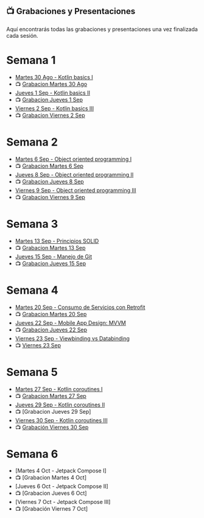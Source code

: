 ## 📺 Grabaciones y Presentaciones
Aquí encontrarás todas las grabaciones y presentaciones una vez finalizada cada sesión.

# Semana 1
- [Martes 30 Ago - Kotlin basics I](https://drive.google.com/file/d/1-UXAOqdHNJYyd6G69zTV43afh0Af7nTk/view?usp=sharing)
- 📺 [Grabacion Martes 30 Ago](https://drive.google.com/file/d/1x75tj-x48AgSRSu267FwMgBNDjje6oO2/view?usp=sharing)
- [Jueves 1 Sep - Kotlin basics II](https://drive.google.com/file/d/1kkBdHg_pdvbl1xGZICoqzIseW8OvDVQE/view?usp=sharing)
- 📺 [Grabacion Jueves 1 Sep](https://drive.google.com/file/d/1c4iBUGczuTlr_85_2QWgmBIc9-FQajgF/view?usp=sharing)
- [Viernes 2 Sep - Kotlin basics III](https://drive.google.com/file/d/1skVCgZsXA_PzUTARKmYQb4BWXr3eOmkt/view?usp=sharing)
- 📺 [Grabacion Viernes 2 Sep](https://drive.google.com/file/d/1ZG_mqpjHtqwXp7F7eSyqOUuNus_wnHsQ/view?usp=sharing)

# Semana 2
- [Martes 6 Sep - Object oriented programming I](https://drive.google.com/file/d/1h4O5OFY363GgJ579aUh7BlCyydGthq-u/view?usp=sharing)
- 📺 [Grabacion Martes 6 Sep](https://drive.google.com/file/d/1uvG4RpTg23q-UFmR7BACmHoAujVGTPYO/view?usp=sharing)
- [Jueves 8 Sep - Object oriented programming II](https://drive.google.com/file/d/1OGRK2SJ-IOJPiLRcuyybA3lKoSquqQdC/view?usp=sharing)
- 📺 [Grabacion Jueves 8 Sep](https://drive.google.com/file/d/1-UO-eam0h_Ee2dJN-OB0DvLoFDUly63W/view?usp=sharing)
- [Viernes 9 Sep - Object oriented programming III](https://drive.google.com/file/d/1j-zhLdXNegl7UyqnwQW0yQyY3mQl538q/view?usp=sharing)
- 📺 [Grabacion Viernes 9 Sep](https://drive.google.com/file/d/1ferZs8k4vTJIz8Kox0j1QAD1Lq2UKCfa/view?usp=sharing)

# Semana 3
- [Martes 13 Sep - Principios SOLID](https://drive.google.com/file/d/1r00FQfWRpD3Tns26tVZAAS9OW9Tx6GLY/view?usp=sharing)
- 📺 [Grabacion Martes 13 Sep](https://drive.google.com/file/d/1wboPIxxtArmWX945IUKTzdbQflL_ZIof/view?usp=sharing)
- [Jueves 15 Sep - Manejo de Git](https://drive.google.com/file/d/1v3RX8ONeaVB2seouMqJuQhvh6dAOn_1U/view?usp=sharing)
- 📺 [Grabacion Jueves 15 Sep](https://drive.google.com/file/d/1DKXZfCAUftPHGTE58IaDJPCInVLN85Un/view?usp=sharing)


# Semana 4
- [Martes 20 Sep - Consumo de Servicios con Retrofit](https://drive.google.com/file/d/1BAys0cdofwmBocXCda85x3NaLgYpURLV/view?usp=sharing)
- 📺 [Grabacion Martes 20 Sep](https://drive.google.com/file/d/1P63tM6VQAPC4FAQRJlt6jlNIdhJ2Sgzu/view?usp=sharing)
- [Jueves 22 Sep - Mobile App Design: MVVM](https://drive.google.com/file/d/1V1dEJkYqrR6W-wN3fNFQnMiRffv4Ch5r/view?usp=sharing)
- 📺 [Grabacion Jueves 22 Sep](https://drive.google.com/file/d/13xCp-pJRmbf4S-ve1gEpmCfDDsLn8Ops/view?usp=sharing)
- [Viernes 23 Sep - Viewbinding vs Databinding](https://drive.google.com/file/d/1mGzv4TEcZkFtrW-dc19p2vgXdb9ZiTa2/view?usp=sharing)
- 📺 [Viernes 23 Sep](https://drive.google.com/file/d/1Ekzdzpo4g4U5n8X2cIAl9zEOXzuLuEVL/view?usp=sharing)

# Semana 5
- [Martes 27 Sep - Kotlin coroutines I](https://drive.google.com/file/d/10AW3qPCgr5mJXm0mMrN81-DtpW-W5NVO/view?usp=sharing)
- 📺 [Grabacion Martes 27 Sep](https://drive.google.com/file/d/1SZ4-xE3-BREmKdwOwD7-SNEqMbQaOn7R/view?usp=sharing)
- [Jueves 29 Sep - Kotlin coroutines II](https://drive.google.com/drive/u/0/folders/1cs9DVdj_okkXLvaBLPKrpo6BAPWjAN3t)
- 📺 [Grabacion Jueves 29 Sep]
- [Viernes 30 Sep - Kotlin coroutines III](https://drive.google.com/file/d/1TbWe8D-wFuHAlJsg1V5ZPoR0eH9hqlQg/view?usp=sharing)
- 📺 [Grabación Viernes 30 Sep](https://drive.google.com/file/d/1CJEHL64VFbqILaR3snGugLctxEQpDPgl/view?usp=sharing)

# Semana 6
- [Martes 4 Oct - Jetpack Compose I]
- 📺 [Grabacion Martes 4 Oct]
- [Jueves 6 Oct - Jetpack Compose II]
- 📺 [Grabacion Jueves 6 Oct]
- [Viernes 7 Oct - Jetpack Compose III]
- 📺 [Grabación Viernes 7 Oct]
